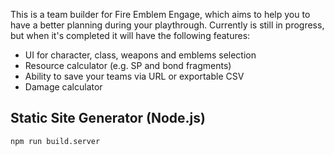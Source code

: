 This is a team builder for Fire Emblem Engage, which aims to help you to have a better planning during your playthrough. Currently is still in progress, but when it's completed it will have the following features:

- UI for character, class, weapons and emblems selection
- Resource calculator (e.g. SP and bond fragments)
- Ability to save your teams via URL or exportable CSV
- Damage calculator

## Static Site Generator (Node.js)

```
npm run build.server
```
